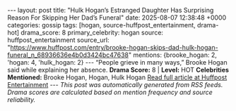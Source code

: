 --- layout: post title: "Hulk Hogan’s Estranged Daughter Has Surprising Reason For Skipping Her Dad’s Funeral" date: 2025-08-07 12:38:48 +0000 categories: gossip tags: [hogan, source-huffpost_entertainment, drama-hot] drama_score: 8 primary_celebrity: hogan source: huffpost_entertainment source_url: "https://www.huffpost.com/entry/brooke-hogan-skips-dad-hulk-hogan-funeral_n_68936636e4b0d3424bc47638" mentions: {brooke_hogan: 2, 'hogan: 4, 'hulk_hogan: 2} --- “People grieve in many ways,” Brooke Hogan said while explaining her absence. **Drama Score:** 8 | **Level:** HOT **Celebrities Mentioned:** Brooke Hogan, Hogan, Hulk Hogan [Read full article at Huffpost Entertainment](https://www.huffpost.com/entry/brooke-hogan-skips-dad-hulk-hogan-funeral_n_68936636e4b0d3424bc47638) --- *This post was automatically generated from RSS feeds. Drama scores are calculated based on mention frequency and source reliability.*